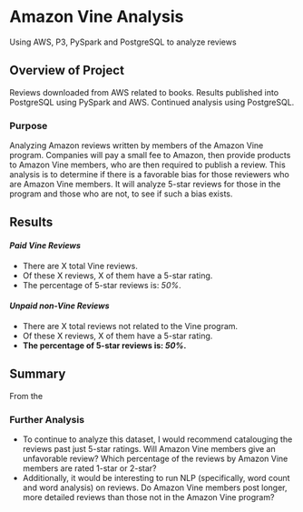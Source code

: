 # Amazon Vine Analysis

Using AWS, P3, PySpark and PostgreSQL to analyze reviews

## Overview of Project

Reviews downloaded from AWS related to books. Results published into PostgreSQL using PySpark and AWS. Continued analysis using PostgreSQL.

### Purpose

Analyzing Amazon reviews written by members of the Amazon Vine program. Companies will pay a small fee to Amazon, then provide products to Amazon Vine members, who are then required to publish a review. This analysis is to determine if there is a favorable bias for those reviewers who are Amazon Vine members. It will analyze 5-star reviews for those in the program and those who are not, to see if such a bias exists.

## Results

#### *Paid Vine Reviews*

- There are X total Vine reviews.
- Of these X reviews, X of them have a 5-star rating.
- The percentage of 5-star reviews is: _50%_.

#### *Unpaid non-Vine Reviews*

- There are X total reviews not related to the Vine program.
- Of these X reviews, X of them have a 5-star rating.
- **The percentage of 5-star reviews is: _50%_.**

## Summary

From the 

### Further Analysis

- To continue to analyze this dataset, I would recommend catalouging the reviews past just 5-star ratings. Will Amazon Vine members give an unfavorable review? Which percentage of the reviews by Amazon Vine members are rated 1-star or 2-star? 
- Additionally, it would be interesting to run NLP (specifically, word count and word analysis) on reviews. Do Amazon Vine members post longer, more detailed reviews than those not in the Amazon Vine program?



